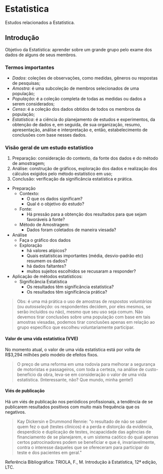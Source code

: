 # Estatistica
Estudos relacionados a Estatística.

## Introdução
Objetivo da Estatística: aprender sobre um grande grupo pelo exame dos dados de alguns de seus membros.

### Termos importantes
  - *Dados*: coleções de observações, como medidas, gêneros ou respostas de pesquisas;
  - *Amostra*: é uma subcoleção de membros selecionados de uma população;
  - *População*: é a coleção completa de todas as medidas ou dados a serem considerados;
  - *Censo*: é a coleção dos dados obtidos de todos os membros da população;
  - *Estatística*: é a ciência do planejamento de estudos e experimentos, da obtenção de dados e, em seguida, de sua organização, resumo, apresentação, análise e interpretação e, então, estabelecimento de conclusões com base nesses dados.

### Visão geral de um estudo estatístico
1. Preparação: consideração do contexto, da fonte dos dados e do método de amostragem;
2. Análise: construção de gráficos, exploração dos dados e realização dos cálculos exigidos pelo método estatístico em uso;
3. Conclusão: verificação da significância estatística e prática.

- Preparação
  - Contexto:
    - O que os dados significam?
    - Qual é o objetivo do estudo?
  - Fonte:
    - Há pressão para a obtenção dos resultados para que sejam favoráveis à fonte?
  - Método de Amostragem:
    - Dados foram coletados de maneira viesada?
- Análise
  - Faça o gráfico dos dados
  - Exploração 
    - há valores atípicos?
    - Quais estatísticas importantes (média, desvio-padrão etc) resumem os dados?
    - há dados faltantes?
    - muitos sujeitos escolhidos se recusaram a responder?
- Aplicação de métodos estatísticos:
  - Significância Estatística
    - Os resultados têm significância estatística?
    - Os resultados têm significância prática?
    
> Obs: é uma má prática o uso de amostras de *respostas voluntárias* (ou *autosseleção*: os respondentes decidem, por eles mesmos, se serão incluídos ou não), mesmo que seu uso seja comum. Não devemos tirar conclusões sobre uma população com base em tais amostras viesadas, podemos tirar conclusões apenas em relação ao grupo específico que escolheu voluntariamente participar.

#### Valor de uma vida estatística (VVE)
No momento atual, o valor de uma vida estatística está por volta de R$3,294 milhões pelo modelo de efeitos fixos.
> O preço de uma reforma em uma rodovia para melhorar a segurança de motoristas e passageiros, com toda a certeza, na análise de custo-benefício da obra, leva-se em consideração o valor de uma vida estatística. (Interessante, não? Que mundo, minha gente!)

#### Viés de publicação
Há um viés de publicação nos periódicos profissionais, a tendência de se publicarem resultados positivos com muito mais frequência que os negativos.
> Kay Dickersin e Drummond Rennie: "o resultado de não se saber quem fez o quê (testes clínicos) é a perda e distorção da evidência, desperdício e duplicação de testes, incapacidade das agências de financiamento de se planejarem, e um sistema caótico do qual apenas certos patrocinadores podem se beneficiar e que é, invariavelmente, contra o interesse daqueles que se ofereceram para participar do teste e dos pacientes em geral."















Referência Bibliográfica:
TRIOLA, F., M. Introdução à Estatística, 12ª edição, LTC.
